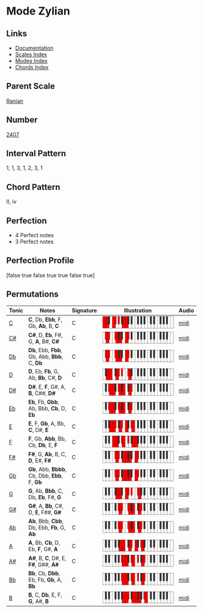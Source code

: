 # Mode Zylian

## Links

- [Documentation](index.md)
- [Scales Index](Scales.md)
- [Modes Index](Modes.md)
- [Chords Index](Chords.md)

## Parent Scale

[Ranian](ScaleRanian.md)

## Number

[2407](https://ianring.com/musictheory/scales/2407)

## Interval Pattern

1, 1, 3, 1, 2, 3, 1

## Chord Pattern

II, iv

## Perfection

- 4 Perfect notes
- 3 Perfect notes

## Perfection Profile

[false true false true true false true]

## Permutations

| Tonic | Notes | Signature | Illustration | Audio |
|-------|-------|-----------|--------------|-------|
| [C](ModeCNaturalZylian.md) | **C**, Db, **Ebb**, F, Gb, **Ab**, B, **C** | C | ![CNaturalZylian](ModeCNaturalZylian.png) | [midi](https://github.com/edipermadi/music/blob/main/docs/ModeCNaturalZylian.mid?raw=true) |
| [C#](ModeCSharpZylian.md) | **C#**, D, **Eb**, F#, G, **A**, B#, **C#** | C | ![CSharpZylian](ModeCSharpZylian.png) | [midi](https://github.com/edipermadi/music/blob/main/docs/ModeCSharpZylian.mid?raw=true) |
| [Db](ModeDFlatZylian.md) | **Db**, Ebb, **Fbb**, Gb, Abb, **Bbb**, C, **Db** | C | ![DFlatZylian](ModeDFlatZylian.png) | [midi](https://github.com/edipermadi/music/blob/main/docs/ModeDFlatZylian.mid?raw=true) |
| [D](ModeDNaturalZylian.md) | **D**, Eb, **Fb**, G, Ab, **Bb**, C#, **D** | C | ![DNaturalZylian](ModeDNaturalZylian.png) | [midi](https://github.com/edipermadi/music/blob/main/docs/ModeDNaturalZylian.mid?raw=true) |
| [D#](ModeDSharpZylian.md) | **D#**, E, **F**, G#, A, **B**, C##, **D#** | C | ![DSharpZylian](ModeDSharpZylian.png) | [midi](https://github.com/edipermadi/music/blob/main/docs/ModeDSharpZylian.mid?raw=true) |
| [Eb](ModeEFlatZylian.md) | **Eb**, Fb, **Gbb**, Ab, Bbb, **Cb**, D, **Eb** | C | ![EFlatZylian](ModeEFlatZylian.png) | [midi](https://github.com/edipermadi/music/blob/main/docs/ModeEFlatZylian.mid?raw=true) |
| [E](ModeENaturalZylian.md) | **E**, F, **Gb**, A, Bb, **C**, D#, **E** | C | ![ENaturalZylian](ModeENaturalZylian.png) | [midi](https://github.com/edipermadi/music/blob/main/docs/ModeENaturalZylian.mid?raw=true) |
| [F](ModeFNaturalZylian.md) | **F**, Gb, **Abb**, Bb, Cb, **Db**, E, **F** | C | ![FNaturalZylian](ModeFNaturalZylian.png) | [midi](https://github.com/edipermadi/music/blob/main/docs/ModeFNaturalZylian.mid?raw=true) |
| [F#](ModeFSharpZylian.md) | **F#**, G, **Ab**, B, C, **D**, E#, **F#** | C | ![FSharpZylian](ModeFSharpZylian.png) | [midi](https://github.com/edipermadi/music/blob/main/docs/ModeFSharpZylian.mid?raw=true) |
| [Gb](ModeGFlatZylian.md) | **Gb**, Abb, **Bbbb**, Cb, Dbb, **Ebb**, F, **Gb** | C | ![GFlatZylian](ModeGFlatZylian.png) | [midi](https://github.com/edipermadi/music/blob/main/docs/ModeGFlatZylian.mid?raw=true) |
| [G](ModeGNaturalZylian.md) | **G**, Ab, **Bbb**, C, Db, **Eb**, F#, **G** | C | ![GNaturalZylian](ModeGNaturalZylian.png) | [midi](https://github.com/edipermadi/music/blob/main/docs/ModeGNaturalZylian.mid?raw=true) |
| [G#](ModeGSharpZylian.md) | **G#**, A, **Bb**, C#, D, **E**, F##, **G#** | C | ![GSharpZylian](ModeGSharpZylian.png) | [midi](https://github.com/edipermadi/music/blob/main/docs/ModeGSharpZylian.mid?raw=true) |
| [Ab](ModeAFlatZylian.md) | **Ab**, Bbb, **Cbb**, Db, Ebb, **Fb**, G, **Ab** | C | ![AFlatZylian](ModeAFlatZylian.png) | [midi](https://github.com/edipermadi/music/blob/main/docs/ModeAFlatZylian.mid?raw=true) |
| [A](ModeANaturalZylian.md) | **A**, Bb, **Cb**, D, Eb, **F**, G#, **A** | C | ![ANaturalZylian](ModeANaturalZylian.png) | [midi](https://github.com/edipermadi/music/blob/main/docs/ModeANaturalZylian.mid?raw=true) |
| [A#](ModeASharpZylian.md) | **A#**, B, **C**, D#, E, **F#**, G##, **A#** | C | ![ASharpZylian](ModeASharpZylian.png) | [midi](https://github.com/edipermadi/music/blob/main/docs/ModeASharpZylian.mid?raw=true) |
| [Bb](ModeBFlatZylian.md) | **Bb**, Cb, **Dbb**, Eb, Fb, **Gb**, A, **Bb** | C | ![BFlatZylian](ModeBFlatZylian.png) | [midi](https://github.com/edipermadi/music/blob/main/docs/ModeBFlatZylian.mid?raw=true) |
| [B](ModeBNaturalZylian.md) | **B**, C, **Db**, E, F, **G**, A#, **B** | C | ![BNaturalZylian](ModeBNaturalZylian.png) | [midi](https://github.com/edipermadi/music/blob/main/docs/ModeBNaturalZylian.mid?raw=true) |

